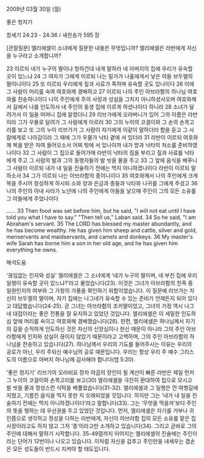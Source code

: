 2009년 03월 30일 (월)

좋은 청지기



창세기 24:23 - 24:36 / 새찬송가 595 장

[관찰질문]
엘리에셀이 소녀에게 질문한 내용은 무엇입니까?
엘리에셀은 라반에게 자신을 누구라고 소개합니까?

23 이르되 네가 누구의 딸이냐 청하건대 내게 말하라 네 아버지의 집에 우리가 유숙할 곳이 있느냐 
24 그 여자가 그에게 이르되 나는 밀가가 나홀에게서 낳은 아들 브두엘의 딸이니이다 
25 또 이르되 우리에게 짚과 사료가 족하며 유숙할 곳도 있나이다 
26 이에 그 사람이 머리를 숙여 여호와께 경배하고 
27 이르되 나의 주인 아브라함의 하나님 여호와를 찬송하나이다 나의 주인에게 주의 사랑과 성실을 그치지 아니하셨사오며 여호와께서 길에서 나를 인도하사 내 주인의 동생 집에 이르게 하셨나이다 하니라 
28 소녀가 달려가서 이 일을 어머니 집에 알렸더니 
29 리브가에게 오라버니가 있어 그의 이름은 라반이라 그가 우물로 달려가 그 사람에게 이르러 
30 그의 누이의 코걸이와 그 손의 손목고리를 보고 또 그의 누이 리브가가 그 사람이 자기에게 이같이 말하더라 함을 듣고 그 사람에게로 나아감이라 그 때에 그가 우물가 낙타 곁에 서 있더라 
31 라반이 이르되 여호와께 복을 받은 자여 들어오소서 어찌 밖에 서 있나이까 내가 방과 낙타의 처소를 준비하였나이다
32 그 사람이 그 집으로 들어가매 라반이 낙타의 짐을 부리고 짚과 사료를 낙타에게 주고 그 사람의 발과 그의 동행자들의 발 씻을 물을 주고 
33 그 앞에 음식을 베푸니 그 사람이 이르되 내가 내 일을 진술하기 전에는 먹지 아니하겠나이다 라반이 이르되 말하소서 
34 그가 이르되 나는 아브라함의 종이니이다 
35 여호와께서 나의 주인에게 크게 복을 주시어 창성하게 하시되 소와 양과 은금과 종들과 낙타와 나귀를 그에게 주셨고
36 나의 주인의 아내 사라가 노년에 나의 주인에게 아들을 낳으매 주인이 그의 모든 소유를 그 아들에게 주었나이다  

......
33 Then food was set before him, but he said, "I will not eat until I have told you what I have to say." "Then tell us," Laban said. 
34 So he said, "I am Abraham's servant. 
35 The LORD has blessed my master abundantly, and he has become wealthy. He has given him sheep and cattle, silver and gold, menservants and maidservants, and camels and donkeys. 
36 My master's wife Sarah has borne him a son in her old age, and he has given him everything he owns.

해석도움





'끊임없는 인자와 성실'
 엘리에셀은 그 소녀에게 ‘네가 누구의 딸이며, 네 부친 집에 우리 일행이 유숙할 곳이 있느냐?’라고 물었습니다(23). 이것은 그녀가 아브라함의 친족 중 일원인지의 여부와 그 가정의 가풍을 확인하기 위함이었습니다. 이 질문에 리브가는 자신이 브두엘의 딸이며, 자기 집에는 나그네가 유숙할 수 있는 준비가 언제든지 되어 있다고 대답했습니다(24-25). 곧 그녀는 아브라함의 조카딸이었고, 그녀의 가정 역시 나그네 대접이라는 좋은 전통을 잘 유지하고 있었던 것입니다. 엘리에셀은 이 세밀한 인도하심 앞에 머리를 숙이고 여호와께 경배했습니다(26). 한편, 엘리에셀은 하나님께서 자기의 길을 순적하게 인도하신 것은 자신의 신앙심이나 헌신 때문이 아니라 그의 주인 아브라함에게 인자와 성실이 끊이지 않았기 때문이라고 고백하며, 그의 주인 아브라함의 하나님을 찬송하고 있습니다(27). 하나님께서 우리의 기도를 들어주시는 이유는 우리의 공로가 아닌, 우리 주되신 예수님의 공로 때문입니다. 우리는 항상 우리 주 예수 그리스도의 이름으로 아버지 하나님께 감사해야 합니다(엡 5:20).   

'좋은 청지기'
 리브가의 오라비요 장차 야곱의 장인이 될 계산이 빠른 라반은 제일 먼저 그 누이의 코걸이와 손목고리를 보고(30) 엘리에셀을 극진히 환대하여 집으로 모시고 발 씻을 물과 정성스런 식탁을 베풀었습니다(31-32). 엘리에셀과 그 일행은 먼 여행길에 지쳤고, 기름진 음식을 먹지 못한 지 오래되었을 것입니다. 하지만 그는 ‘내가 내 일을 진술하기 전에는 먹지 아니하겠나이다’라고 말합니다(33). 그는 ‘무엇을 먹을까’보다 주인의 뜻을 행하는 데 우선권을 두고 있었던 것입니다. 먼저, 엘리에셀은 자기를 거부나 귀인쯤으로 생각하고 정성을 다하는 라반에게, 자신이 아브라함 집의 모든 소유를 맡은 집사장이라고도 하지 않고 그저 ‘종’이라고만 소개하고 있습니다(34). 그리고 곧바로 그의 주인에 대해서 말하기 시작합니다. 35-49절까지 이어지는 엘리에셀의 진술에는 주인이라는 단어가 12번이나 나오고 있습니다. 이처럼 자신을 감추고 주인만을 내세우는 겸손은 모든 성도들이 반드시 지켜야 할 태도입니다.